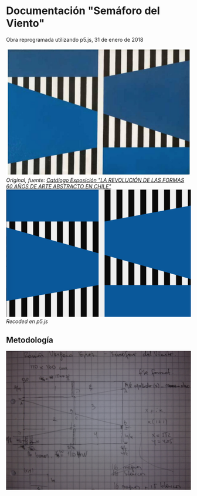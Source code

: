# Documentación "Semáforo del Viento"
Obra reprogramada utilizando p5.js, 31 de enero de 2018

![](https://github.com/guillemontecinos/recode/blob/master/vergar_grez-semaforo-del-viento/documentation/semaforo_del_viento_original.png)
*Original, fuente:* [*Catálogo Exposición "LA REVOLUCIÓN DE LAS FORMAS 
60 AÑOS DE ARTE ABSTRACTO EN CHILE"*](http://www.ccplm.cl/sitio/catalogola-revolucion-de-las-formas/)
<br>
![](https://github.com/guillemontecinos/recode/blob/master/vergar_grez-semaforo-del-viento/documentation/semaforo_del_viento_recoded.png)
*Recoded en p5.js*

## Metodología
![](https://github.com/guillemontecinos/recode/blob/master/vergar_grez-semaforo-del-viento/documentation/docu_semaforo_viento.jpg)

